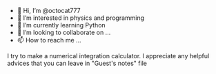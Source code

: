 - 👋 Hi, I’m @octocat777
- 👀 I’m interested in physics and programming
- 🌱 I’m currently learning Python 
- 💞️ I’m looking to collaborate on ...
- 📫 How to reach me ...

I try to make a numerical integration calculator.
I appreciate any helpful advices that you can leave in "Guest's notes" file
